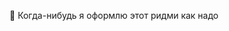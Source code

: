👋 Когда-нибудь я оформлю этот ридми как надо
<!---
kpkpkpk/kpkpkpk is a ✨ special ✨ repository because its `README.md` (this file) appears on your GitHub profile.
You can click the Preview link to take a look at your changes.
--->

